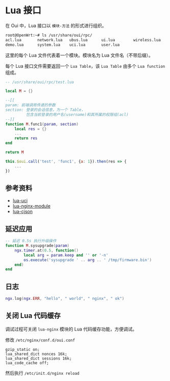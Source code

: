 # Lua 接口

在 Oui 中，Lua 接口以 `模块-方法` 的形式进行组织。

```sh
root@OpenWrt:~# ls /usr/share/oui/rpc/
acl.lua       network.lua   ubus.lua      ui.lua        wireless.lua
demo.lua      system.lua    uci.lua       user.lua
```

这里的每个 Lua 文件代表着一个模块。模块名为 Lua 文件名（不带后缀）。

每个 Lua 接口文件需要返回一个 `Lua Table`，该 `Lua Table` 由多个 `Lua function` 组成。

```lua
-- /usr/share/oui/rpc/test.lua

local M = {}

--[[
param: 前端调用传递的参数
section: 登录的会话信息，为一个 Table，
         包含当前登录的用户名(username)和其所属的权限组(acl)
--]]
function M.func1(param, section)
    local res = {}
    ...
    return res
end

return M
```

```js
this.$oui.call('test', 'func1', {a: 1}).then(res => {
    ...
})
```

## 参考资料

* [lua-uci](https://openwrt.org/docs/techref/uci#lua_bindings_for_uci)
* [lua-nginx-module](https://github.com/openresty/lua-nginx-module)
* [lua-cjson](https://github.com/mpx/lua-cjson)

## 延迟应用

```lua
-- 延迟 0.5s 执行升级操作
function M.sysupgrade(param)
    ngx.timer.at(0.5, function()
        local arg = param.keep and '' or '-n'
        os.execute('sysupgrade ' .. arg .. ' /tmp/firmware.bin')
    end)
end
```

## 日志

```lua
ngx.log(ngx.ERR, "hello", " world", " nginx", " ok")
```

## 关闭 Lua 代码缓存

调试过程可关闭 `lua-nginx` 模块的 Lua 代码缓存功能，方便调试。

修改 `/etc/nginx/conf.d/oui.conf`

```nginx:{4}
gzip_static on;
lua_shared_dict nonces 16k;
lua_shared_dict sessions 16k;
lua_code_cache off;
```

然后执行 `/etc/init.d/nginx reload`
